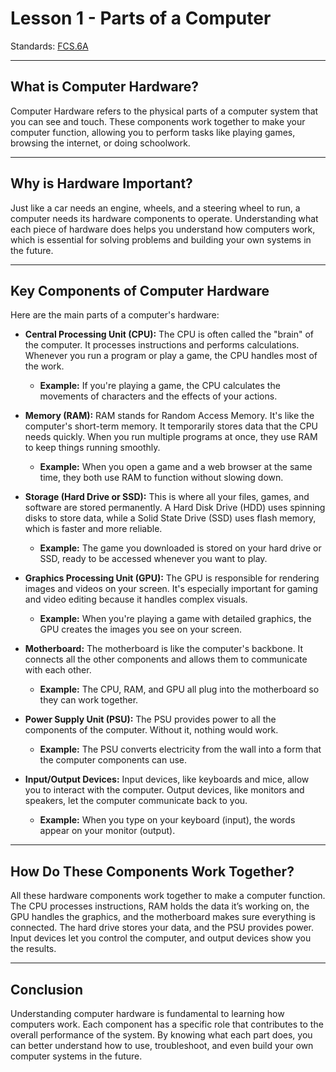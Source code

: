 # Lesson 1 - Parts of a Computer

Standards: [FCS.6A](../../standards.md#fcs1a)

---

## What is Computer Hardware?

Computer Hardware refers to the physical parts of a computer system that you can see and touch. These components work together to make your computer function, allowing you to perform tasks like playing games, browsing the internet, or doing schoolwork.

---

## Why is Hardware Important?

Just like a car needs an engine, wheels, and a steering wheel to run, a computer needs its hardware components to operate. Understanding what each piece of hardware does helps you understand how computers work, which is essential for solving problems and building your own systems in the future.

---

## Key Components of Computer Hardware

Here are the main parts of a computer's hardware:

- **Central Processing Unit (CPU):** The CPU is often called the "brain" of the computer. It processes instructions and performs calculations. Whenever you run a program or play a game, the CPU handles most of the work.

  - **Example:** If you're playing a game, the CPU calculates the movements of characters and the effects of your actions.

- **Memory (RAM):** RAM stands for Random Access Memory. It's like the computer's short-term memory. It temporarily stores data that the CPU needs quickly. When you run multiple programs at once, they use RAM to keep things running smoothly.

  - **Example:** When you open a game and a web browser at the same time, they both use RAM to function without slowing down.

- **Storage (Hard Drive or SSD):** This is where all your files, games, and software are stored permanently. A Hard Disk Drive (HDD) uses spinning disks to store data, while a Solid State Drive (SSD) uses flash memory, which is faster and more reliable.

  - **Example:** The game you downloaded is stored on your hard drive or SSD, ready to be accessed whenever you want to play.

- **Graphics Processing Unit (GPU):** The GPU is responsible for rendering images and videos on your screen. It's especially important for gaming and video editing because it handles complex visuals.

  - **Example:** When you're playing a game with detailed graphics, the GPU creates the images you see on your screen.

- **Motherboard:** The motherboard is like the computer's backbone. It connects all the other components and allows them to communicate with each other.

  - **Example:** The CPU, RAM, and GPU all plug into the motherboard so they can work together.

- **Power Supply Unit (PSU):** The PSU provides power to all the components of the computer. Without it, nothing would work.

  - **Example:** The PSU converts electricity from the wall into a form that the computer components can use.

- **Input/Output Devices:** Input devices, like keyboards and mice, allow you to interact with the computer. Output devices, like monitors and speakers, let the computer communicate back to you.

  - **Example:** When you type on your keyboard (input), the words appear on your monitor (output).

---

## How Do These Components Work Together?

All these hardware components work together to make a computer function. The CPU processes instructions, RAM holds the data it’s working on, the GPU handles the graphics, and the motherboard makes sure everything is connected. The hard drive stores your data, and the PSU provides power. Input devices let you control the computer, and output devices show you the results.

---

## Conclusion

Understanding computer hardware is fundamental to learning how computers work. Each component has a specific role that contributes to the overall performance of the system. By knowing what each part does, you can better understand how to use, troubleshoot, and even build your own computer systems in the future.
